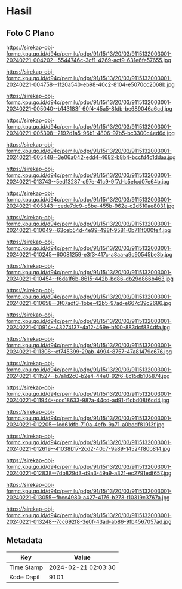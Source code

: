# Hasil

## Foto C Plano

https://sirekap-obj-formc.kpu.go.id/d94c/pemilu/pdpr/91/15/13/20/03/9115132003001-20240221-004202--5544746c-3cf1-4269-acf9-631e6fe57655.jpg

https://sirekap-obj-formc.kpu.go.id/d94c/pemilu/pdpr/91/15/13/20/03/9115132003001-20240221-004758--1f20a540-eb98-40c2-8104-e5070cc2068b.jpg

https://sirekap-obj-formc.kpu.go.id/d94c/pemilu/pdpr/91/15/13/20/03/9115132003001-20240221-005040--b143183f-60f4-45a5-8fdb-be689046a6cd.jpg

https://sirekap-obj-formc.kpu.go.id/d94c/pemilu/pdpr/91/15/13/20/03/9115132003001-20240221-005308--2192d1a5-96b1-4806-97b5-bc3300c4ed6d.jpg

https://sirekap-obj-formc.kpu.go.id/d94c/pemilu/pdpr/91/15/13/20/03/9115132003001-20240221-005448--3e06a042-edd4-4682-b8b4-bccfd4c1ddaa.jpg

https://sirekap-obj-formc.kpu.go.id/d94c/pemilu/pdpr/91/15/13/20/03/9115132003001-20240221-013743--5ed13287-c97e-41c9-9f7d-b5efcd07e64b.jpg

https://sirekap-obj-formc.kpu.go.id/d94c/pemilu/pdpr/91/15/13/20/03/9115132003001-20240221-005843--cede7dc9-c8be-455b-962e-c2d510ae8031.jpg

https://sirekap-obj-formc.kpu.go.id/d94c/pemilu/pdpr/91/15/13/20/03/9115132003001-20240221-010049--63ceb54d-4e99-498f-9581-0b711f000fe4.jpg

https://sirekap-obj-formc.kpu.go.id/d94c/pemilu/pdpr/91/15/13/20/03/9115132003001-20240221-010245--60081259-e3f3-417c-a8aa-a9c90545be3b.jpg

https://sirekap-obj-formc.kpu.go.id/d94c/pemilu/pdpr/91/15/13/20/03/9115132003001-20240221-010454--f6da1f6b-8615-442b-bd86-db29d866b463.jpg

https://sirekap-obj-formc.kpu.go.id/d94c/pemilu/pdpr/91/15/13/20/03/9115132003001-20240221-010658--3f07adf3-1bbe-42b5-97ad-e667c39c2686.jpg

https://sirekap-obj-formc.kpu.go.id/d94c/pemilu/pdpr/91/15/13/20/03/9115132003001-20240221-010914--43274137-4a12-469e-bf00-883dcf834dfa.jpg

https://sirekap-obj-formc.kpu.go.id/d94c/pemilu/pdpr/91/15/13/20/03/9115132003001-20240221-011308--ef745399-29ab-4994-8757-47a81479c676.jpg

https://sirekap-obj-formc.kpu.go.id/d94c/pemilu/pdpr/91/15/13/20/03/9115132003001-20240221-011527--b7a1d2c0-b2e4-44e0-92f6-8c15db105874.jpg

https://sirekap-obj-formc.kpu.go.id/d94c/pemilu/pdpr/91/15/13/20/03/9115132003001-20240221-011944--ccc18633-987a-44cd-ad91-f1cbd08f6cd4.jpg

https://sirekap-obj-formc.kpu.go.id/d94c/pemilu/pdpr/91/15/13/20/03/9115132003001-20240221-012205--1cd61dfb-710a-4efb-9a71-a0bddf81913f.jpg

https://sirekap-obj-formc.kpu.go.id/d94c/pemilu/pdpr/91/15/13/20/03/9115132003001-20240221-012619--41038b17-2cd2-40c7-9a89-14524f80b814.jpg

https://sirekap-obj-formc.kpu.go.id/d94c/pemilu/pdpr/91/15/13/20/03/9115132003001-20240221-012838--7db829d3-d9a3-49a9-a321-ec2791edf657.jpg

https://sirekap-obj-formc.kpu.go.id/d94c/pemilu/pdpr/91/15/13/20/03/9115132003001-20240221-013055--fbcc4980-a427-4176-b273-f10319c3767a.jpg

https://sirekap-obj-formc.kpu.go.id/d94c/pemilu/pdpr/91/15/13/20/03/9115132003001-20240221-013248--7cc692f8-3e0f-43ad-ab86-9fb4567057ad.jpg


## Metadata

| Key        | Value               |
| ---------- | ------------------- |
| Time Stamp | 2024-02-21 02:03:30 |
| Kode Dapil | 9101                |



